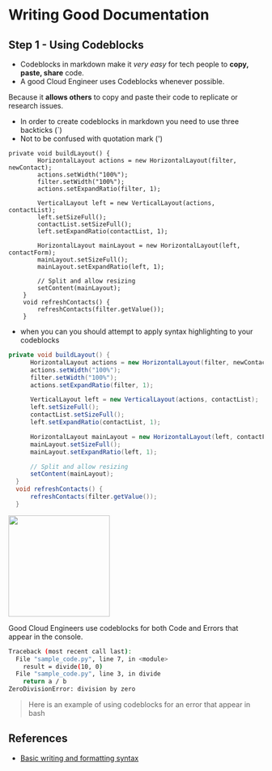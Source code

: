 # Writing Good Documentation

## Step 1 - Using Codeblocks

- Codeblocks in markdown make it *very easy* for tech people to **copy, paste, share** code. 
- A good Cloud Engineer uses Codeblocks whenever possible.

Because it __allows others__ to copy and paste their code to replicate or research issues.

- In order to create codeblocks in markdown you need to use three backticks  (`)
- Not to be confused with quotation mark (')

```
private void buildLayout() {
        HorizontalLayout actions = new HorizontalLayout(filter, newContact);
        actions.setWidth("100%");
        filter.setWidth("100%");
        actions.setExpandRatio(filter, 1);

        VerticalLayout left = new VerticalLayout(actions, contactList);
        left.setSizeFull();
        contactList.setSizeFull();
        left.setExpandRatio(contactList, 1);

        HorizontalLayout mainLayout = new HorizontalLayout(left, contactForm);
        mainLayout.setSizeFull();
        mainLayout.setExpandRatio(left, 1);

        // Split and allow resizing
        setContent(mainLayout);
    }
    void refreshContacts() {
        refreshContacts(filter.getValue());
    }
```

- when you can you should attempt to apply syntax highlighting to your codeblocks

```java
private void buildLayout() {
      HorizontalLayout actions = new HorizontalLayout(filter, newContact);
      actions.setWidth("100%");
      filter.setWidth("100%");
      actions.setExpandRatio(filter, 1);

      VerticalLayout left = new VerticalLayout(actions, contactList);
      left.setSizeFull();
      contactList.setSizeFull();
      left.setExpandRatio(contactList, 1);

      HorizontalLayout mainLayout = new HorizontalLayout(left, contactForm);
      mainLayout.setSizeFull();
      mainLayout.setExpandRatio(left, 1);

      // Split and allow resizing
      setContent(mainLayout);
  }
  void refreshContacts() {
      refreshContacts(filter.getValue());
  }
```

<img width="200px" src="https://github.com/Samba73/github-docs-example/assets/90577515/1dd03ee5-d534-4095-8a9d-41eeba2b5f59" />

Good Cloud Engineers use codeblocks for both Code and Errors that appear in the console.

```bash
Traceback (most recent call last):
  File "sample_code.py", line 7, in <module>
    result = divide(10, 0)
  File "sample_code.py", line 3, in divide
    return a / b
ZeroDivisionError: division by zero
```
> Here is an example of using codeblocks for an error that appear in bash

## References

- [Basic writing and formatting syntax](https://docs.github.com/en/get-started/writing-on-github/getting-started-with-writing-and-formatting-on-github/basic-writing-and-formatting-syntax)
